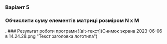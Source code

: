 ### Варіант 5
### Обчислити суму елементів матриці розміром N x M

. ### Результат роботи програми ![alt-текст](Снимок экрана 2023-06-06 в 14.24.28.png "Текст заголовка логотипа")
